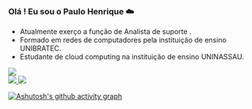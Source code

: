 
### Olá ! Eu sou o Paulo Henrique ☁️
- Atualmente exerço a função de Analista de suporte .
- Formado em redes de computadores pela instituição de ensino UNIBRATEC.
- Estudante de cloud computing na instituição de ensino UNINASSAU.


<picture>
    <source
      srcset="https://github-readme-stats.vercel.app/api?username=phblima&show_icons=true&theme=dark"
      media="(prefers-color-scheme: dark)"
    />
    <source
      srcset="https://github-readme-stats.vercel.app/api?username=phblima&show_icons=true"
      media="(prefers-color-scheme: light), (prefers-color-scheme: no-preference)"
    />
    <img src="https://github-readme-stats.vercel.app/api?username=phblima&show_icons=true" />
  </picture>

<div>
 <a href="https://www.linkedin.com/in/paulohenriquephbl/" target="_blank"><img src="https://img.shields.io/badge/LinkedIn-0077B5?style=for-the-badge&logo=linkedin&logoColor=white" target="_blank"</a>
 <a href="https://gitlab.com/phblima" target="_blank"><img src="https://img.shields.io/badge/GitLab-330F63?style=for-the-badge&logo=gitlab&logoColor=white" target="_blank"</a>    
 



[![Ashutosh's github activity graph](https://github-readme-activity-graph.vercel.app/graph?username=phblima&bg_color=d1f7ff&color=4c529e&line=4c9e69&point=215dab&area=true&hide_border=true)](https://github.com/ashutosh00710/github-readme-activity-graph)

</div>
